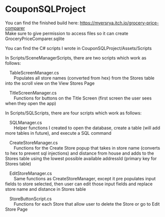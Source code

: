 # CouponSQLProject
You can find the finished build here: https://myersrya.itch.io/grocery-price-comparer  
Make sure to give permission to access files so it can create GroceryPriceComparer.sqlite  
  
You can find the C# scripts I wrote in CouponSQLProject/Assets/Scripts  
  
In Scripts/SceneManagerScripts, there are two scripts which work as follows:  
  
&emsp;TableScreenManager.cs  
&emsp;&emsp;Populates all store names (converted from hex) from the Stores table into the scroll view on the View Stores Page  
  
&emsp;TitleScreenManager.cs  
&emsp;&emsp;Functions for buttons on the Title Screen (first screen the user sees when they open the app)  
  
In Scripts/SQLScripts, there are four scripts which work as follows:  
  
&emsp;SQLManager.cs  
&emsp;&emsp;Helper functions I created to open the database, create a table (will add more tables in future), and execute a SQL command  
  
&emsp;CreateStoreManager.cs  
&emsp;&emsp;Functions for the Create Store popup that takes in store name (converts to hex to prevent sql injections) and distance from house and adds to the Stores table using the lowest possible available addressId (primary key for Stores table)  
  
&emsp;EditStoreManager.cs  
&emsp;&emsp;Same functions as CreateStoreManager, except it pre populates input fields to store selected, then user can edit those input fields and replace store name and distance in Stores table  
  
&emsp;StoreButtonScript.cs  
&emsp;&emsp;Functions for each Store that allow user to delete the Store or go to Edit Store Page
